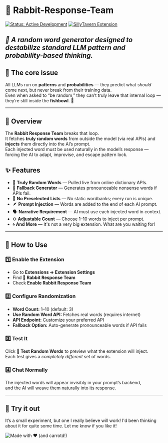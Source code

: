 # 🐇 Rabbit-Response-Team
[![Status: Active Development](https://img.shields.io/badge/Status-Active%20Development-orange.svg)](https://github.com/your-repo/CarrotKernel)
[![SillyTavern Extension](https://img.shields.io/badge/SillyTavern-Extension-blue.svg)](https://docs.sillytavern.app/)

*🎲 A random word generator designed to destabilize standard LLM pattern and probability-based thinking.*
---

## 💭 The core issue

All LLMs run on **patterns** and **probabilities** — they predict what *should* come next, but never break from their training data.  
Even when asked to “be random,” they can’t truly leave that internal loop — they’re still inside the **fishbowl**. 🐠  

---

## 🧠 Overview  

The **Rabbit Response Team** breaks that loop.  
It fetches **truly random words** from outside the model (via real APIs) and **injects** them directly into the AI’s prompt.  
Each injected word must be used naturally in the model’s response — forcing the AI to adapt, improvise, and escape pattern lock.  


## ✨ Features  

- 🎯 **Truly Random Words** — Pulled live from online dictionary APIs.  
- 🧩 **Fallback Generator** — Generates pronounceable nonsense words if APIs fail.  
- 🚫 **No Preselected Lists** — No static wordbanks; every run is unique.  
- 🪶 **Prompt Injection** — Words are added to the end of each AI prompt.  
- 🗣️ **Narrative Requirement** — AI must use each injected word in context.  
- ⚙️ **Adjustable Count** — Choose 1–10 words to inject per prompt.
- 🌀 **And More** — It's not a very big extension. What are you waiting for!

---

## 🧭 How to Use  

### 1️⃣ Enable the Extension  
- Go to **Extensions → Extension Settings**  
- Find **🐇 Rabbit Response Team**  
- Check **Enable Rabbit Response Team**  

### 2️⃣ Configure Randomization  
- **Word Count:** 1–10 (default: 3)  
- **Use Random Word API:** Fetches real words (requires internet)  
- **API Endpoint:** Customize your preferred API  
- **Fallback Option:** Auto-generate pronounceable words if API fails  

### 3️⃣ Test It  
Click **🎲 Test Random Words** to preview what the extension will inject.  
Each test gives a *completely different* set of words.  

### 4️⃣ Chat Normally  
The injected words will appear invisibly in your prompt’s backend,  
and the AI will weave them naturally into its response.  

---

## 🧪 Try it out

It’s a small experiment, but one I really believe will work! I'd been thinking about it for quite some time. Let me know if you like it!

![Made with ❤️ (and carrotd!)](https://img.shields.io/badge/Made%20with-%E2%9D%A4-red)




